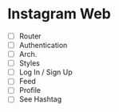 # Instagram Web

- [ ] Router
- [ ] Authentication
- [ ] Arch.
- [ ] Styles
- [ ] Log In / Sign Up
- [ ] Feed
- [ ] Profile
- [ ] See Hashtag
